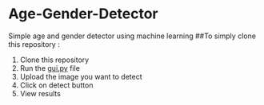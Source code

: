 # Age-Gender-Detector
Simple age and gender detector using machine learning
##To simply clone this repository :
1. Clone this repository
2. Run the [gui.py](https://github.com/ShruRoy/Age-Gender-Detector/blob/main/gui.py) file
3. Upload the image you want to detect
4. Click on detect button
5. View results
